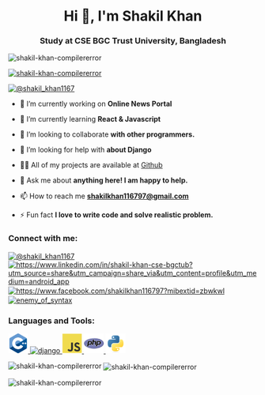 <h1 align="center">Hi 👋, I'm Shakil Khan</h1>
<h3 align="center">Study at CSE BGC Trust University, Bangladesh</h3>

<p align="left"> <img src="https://komarev.com/ghpvc/?username=shakil-khan-compilererror&label=Profile%20views&color=0e75b6&style=flat" alt="shakil-khan-compilererror" /> </p>

<p align="left"> <a href="https://github.com/ryo-ma/github-profile-trophy"><img src="https://github-profile-trophy.vercel.app/?username=shakil-khan-compilererror" alt="shakil-khan-compilererror" /></a> </p>

<p align="left"> <a href="https://twitter.com/@shakil_khan1167" target="blank"><img src="https://img.shields.io/twitter/follow/@shakil_khan1167?logo=twitter&style=for-the-badge" alt="@shakil_khan1167" /></a> </p>

- 🔭 I’m currently working on **Online News Portal**

- 🌱 I’m currently learning **React & Javascript**

- 👯 I’m looking to collaborate **with other programmers.**

- 🤝 I’m looking for help with **about Django**

- 👨‍💻 All of my projects are available at [Github](Github)

- 💬 Ask me about **anything here! I am happy to help.**

- 📫 How to reach me **shakilkhan116797@gmail.com**

- ⚡ Fun fact **I love to write code and solve realistic problem.**

<h3 align="left">Connect with me:</h3>
<p align="left">
<a href="https://twitter.com/@shakil_khan1167" target="blank"><img align="center" src="https://raw.githubusercontent.com/rahuldkjain/github-profile-readme-generator/master/src/images/icons/Social/twitter.svg" alt="@shakil_khan1167" height="30" width="40" /></a>
<a href="https://linkedin.com/in/https://www.linkedin.com/in/shakil-khan-cse-bgctub?utm_source=share&utm_campaign=share_via&utm_content=profile&utm_medium=android_app" target="blank"><img align="center" src="https://raw.githubusercontent.com/rahuldkjain/github-profile-readme-generator/master/src/images/icons/Social/linked-in-alt.svg" alt="https://www.linkedin.com/in/shakil-khan-cse-bgctub?utm_source=share&utm_campaign=share_via&utm_content=profile&utm_medium=android_app" height="30" width="40" /></a>
<a href="https://fb.com/https://www.facebook.com/shakilkhan116797?mibextid=zbwkwl" target="blank"><img align="center" src="https://raw.githubusercontent.com/rahuldkjain/github-profile-readme-generator/master/src/images/icons/Social/facebook.svg" alt="https://www.facebook.com/shakilkhan116797?mibextid=zbwkwl" height="30" width="40" /></a>
<a href="https://codeforces.com/profile/enemy_of_syntax" target="blank"><img align="center" src="https://raw.githubusercontent.com/rahuldkjain/github-profile-readme-generator/master/src/images/icons/Social/codeforces.svg" alt="enemy_of_syntax" height="30" width="40" /></a>
</p>

<h3 align="left">Languages and Tools:</h3>
<p align="left"> <a href="https://www.w3schools.com/cpp/" target="_blank" rel="noreferrer"> <img src="https://raw.githubusercontent.com/devicons/devicon/master/icons/cplusplus/cplusplus-original.svg" alt="cplusplus" width="40" height="40"/> </a> <a href="https://www.djangoproject.com/" target="_blank" rel="noreferrer"> <img src="https://cdn.worldvectorlogo.com/logos/django.svg" alt="django" width="40" height="40"/> </a> <a href="https://developer.mozilla.org/en-US/docs/Web/JavaScript" target="_blank" rel="noreferrer"> <img src="https://raw.githubusercontent.com/devicons/devicon/master/icons/javascript/javascript-original.svg" alt="javascript" width="40" height="40"/> </a> <a href="https://www.php.net" target="_blank" rel="noreferrer"> <img src="https://raw.githubusercontent.com/devicons/devicon/master/icons/php/php-original.svg" alt="php" width="40" height="40"/> </a> <a href="https://www.python.org" target="_blank" rel="noreferrer"> <img src="https://raw.githubusercontent.com/devicons/devicon/master/icons/python/python-original.svg" alt="python" width="40" height="40"/> </a> </p>

<p><img align="left" src="https://github-readme-stats.vercel.app/api/top-langs?username=shakil-khan-compilererror&show_icons=true&locale=en&layout=compact" alt="shakil-khan-compilererror" /></p>

<p>&nbsp;<img align="center" src="https://github-readme-stats.vercel.app/api?username=shakil-khan-compilererror&show_icons=true&locale=en" alt="shakil-khan-compilererror" /></p>

<p><img align="center" src="https://github-readme-streak-stats.herokuapp.com/?user=shakil-khan-compilererror&" alt="shakil-khan-compilererror" /></p>
